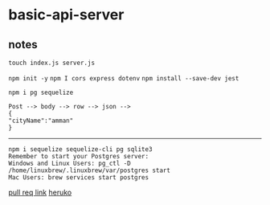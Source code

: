 # basic-api-server

## notes
 `touch index.js server.js`

`npm init -y`
`npm I cors express dotenv`
`npm install --save-dev jest`

`npm i pg sequelize`

```
Post --> body --> row --> json -->
{
"cityName":"amman"
}
```
----------------

```
npm i sequelize sequelize-cli pg sqlite3
Remember to start your Postgres server:
Windows and Linux Users: pg_ctl -D /home/linuxbrew/.linuxbrew/var/postgres start
Mac Users: brew services start postgres
```
 [pull req link](https://github.com/hala277/basic-api-server/pull/1/checks)
 [heruko](https://hala-basic-api-server.herokuapp.com/)
